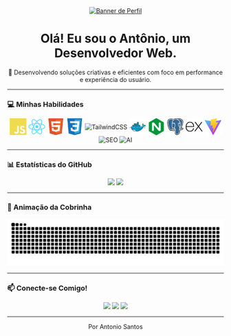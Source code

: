<div align="center">
  <a href="https://github.com/Antonio-JDev/Antonio-JDev">
    <img src="https://raw.githubusercontent.com/MicaelliMedeiros/micaellimedeiros/master/image/template-banner.svg" alt="Banner de Perfil" />
  </a>
</div>

<div align="center">
  <h1>Olá! Eu sou o Antônio, um Desenvolvedor Web.</h1>
  <p>🚀 Desenvolvendo soluções criativas e eficientes com foco em performance e experiência do usuário.</p>
</div>

---

### 💻 Minhas Habilidades

<div align="center">
  <img align="center" alt="JS" height="40" width="40" src="https://raw.githubusercontent.com/devicons/devicon/master/icons/javascript/javascript-plain.svg" />
  <img align="center" alt="React" height="40" width="40" src="https://raw.githubusercontent.com/devicons/devicon/master/icons/react/react-original.svg" />
  <img align="center" alt="HTML" height="40" width="40" src="https://raw.githubusercontent.com/devicons/devicon/master/icons/html5/html5-original.svg" />
  <img align="center" alt="CSS" height="40" width="40" src="https://raw.githubusercontent.com/devicons/devicon/master/icons/css3/css3-original.svg" />
  <img align="center" alt="TailwindCSS" height="40" width="40" src="https://www.vectorlogo.zone/logos/tailwindcss/tailwindcss-icon.svg" />
  <img align="center" alt="Docker" height="40" width="40" src="https://raw.githubusercontent.com/devicons/devicon/master/icons/docker/docker-original.svg" />
  <img align="center" alt="Nginx" height="40" width="40" src="https://raw.githubusercontent.com/devicons/devicon/master/icons/nginx/nginx-original.svg" />
  <img align="center" alt="PostgreSQL" height="40" width="40" src="https://raw.githubusercontent.com/devicons/devicon/master/icons/postgresql/postgresql-original.svg" />
  <img align="center" alt="Express" height="40" width="40" src="https://raw.githubusercontent.com/devicons/devicon/master/icons/express/express-original.svg" />
  <img align="center" alt="Vite" height="40" width="40" src="https://raw.githubusercontent.com/devicons/devicon/master/icons/vitejs/vitejs-original.svg" />
  <img align="center" alt="SEO" height="40" width="40" src="https://img.shields.io/badge/SEO-E32F23?style=for-the-badge&logo=google-chrome&logoColor=white" />
  <img align="center" alt="AI" height="40" width="40" src="https://img.shields.io/badge/AI-0A84D0?style=for-the-badge&logo=openai&logoColor=white" />
</div>

---

### 📊 Estatísticas do GitHub

<div align="center">
  <img height="180em" src="https://github-readme-stats.vercel.app/api?username=Antonio-JDev&show_icons=true&theme=tokyonight&include_all_commits=true&count_private=true" />
  <img height="180em" src="https://github-readme-stats.vercel.app/api/top-langs/?username=Antonio-JDev&layout=compact&langs_count=6&theme=tokyonight" />
</div>

---

### 🐍 Animação da Cobrinha

<div align="center"> <picture>
    <source media="(prefers-color-scheme: dark)" srcset="https://raw.githubusercontent.com/Antonio-JDev/Antonio-JDev/output/github-contribution-grid-snake-dark.svg" />
    <source media="(prefers-color-scheme: light)" srcset="https://raw.githubusercontent.com/Antonio-JDev/Antonio-JDev/output/github-contribution-grid-snake.svg" />
    <img alt="github-snake" src="https://raw.githubusercontent.com/Antonio-JDev/Antonio-JDev/output/github-contribution-grid-snake.svg" />
  </picture>
</div>

---

### 📫 Conecte-se Comigo!

<div align="center">
  <a href="https://www.linkedin.com/in/antonio-jdev" target="_blank"><img src="https://img.shields.io/badge/-LinkedIn-%230077B5?style=for-the-badge&logo=linkedin&logoColor=white" /></a>
  <a href="https://www.instagram.com/oantoniojrs/" target="_blank"><img src="https://img.shields.io/badge/-Instagram-%23E4405F?style=for-the-badge&logo=instagram&logoColor=white" /></a>
  <a href="mailto:santosjuninho510@gmail.com"><img src="https://img.shields.io/badge/-Gmail-%23333?style=for-the-badge&logo=gmail&logoColor=white" /></a>
</div>

---

<div align="center">
  <p>Por Antonio Santos</p>
</div>
